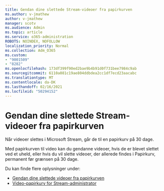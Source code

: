 ```yaml
---
title: Gendan dine slettede Stream-videoer fra papirkurven
ms.author: v-jmathew
author: v-jmathew
manager: scotv
ms.audience: Admin
ms.topic: article
ms.service: o365-administration
ROBOTS: NOINDEX, NOFOLLOW
localization_priority: Normal
ms.collection: Adm_O365
ms.custom:
- "9001509"
- "8282"
ms.openlocfilehash: 173df399f90ed2bae9b4b91d0f731bee7984c9ab
ms.sourcegitcommit: 6110a081c19ae804ddbdea2cc1df7ecd23aacabc
ms.translationtype: MT
ms.contentlocale: da-DK
ms.lasthandoff: 02/16/2021
ms.locfileid: "50294152"
---
```

# <a name="recover-your-deleted-stream-videos-from-the-recycle-bin"></a>Gendan dine slettede Stream-videoer fra papirkurven

Når videoer slettes i Microsoft Stream, går de til en papirkurv på 30 dage.

Med papirkurven til video kan du gendanne videoer, hvis de er blevet slettet ved et uheld, eller hvis du vil slette videoer, der allerede findes i Papirkurv, permanent før grænsen på 30 dage.

Du kan finde flere oplysninger under:

- [Gendan dine slettede videoer fra papirkurven](https://docs.microsoft.com/stream/portal-my-recycle-bin)
- [Video-papirkurv for Stream-administrator](https://docs.microsoft.com/stream/admin-recycle-bin)

